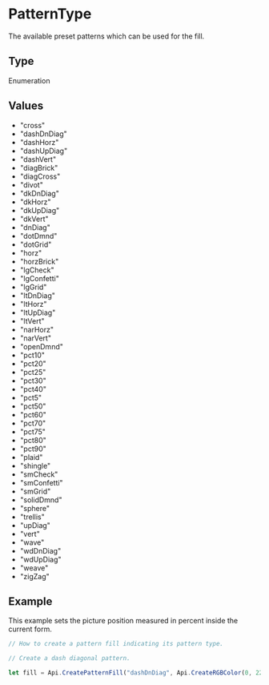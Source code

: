 # PatternType

The available preset patterns which can be used for the fill.

## Type

Enumeration

## Values

- "cross"
- "dashDnDiag"
- "dashHorz"
- "dashUpDiag"
- "dashVert"
- "diagBrick"
- "diagCross"
- "divot"
- "dkDnDiag"
- "dkHorz"
- "dkUpDiag"
- "dkVert"
- "dnDiag"
- "dotDmnd"
- "dotGrid"
- "horz"
- "horzBrick"
- "lgCheck"
- "lgConfetti"
- "lgGrid"
- "ltDnDiag"
- "ltHorz"
- "ltUpDiag"
- "ltVert"
- "narHorz"
- "narVert"
- "openDmnd"
- "pct10"
- "pct20"
- "pct25"
- "pct30"
- "pct40"
- "pct5"
- "pct50"
- "pct60"
- "pct70"
- "pct75"
- "pct80"
- "pct90"
- "plaid"
- "shingle"
- "smCheck"
- "smConfetti"
- "smGrid"
- "solidDmnd"
- "sphere"
- "trellis"
- "upDiag"
- "vert"
- "wave"
- "wdDnDiag"
- "wdUpDiag"
- "weave"
- "zigZag"


## Example

This example sets the picture position measured in percent inside the current form.

```javascript editor-pptx
// How to create a pattern fill indicating its pattern type.

// Create a dash diagonal pattern.

let fill = Api.CreatePatternFill("dashDnDiag", Api.CreateRGBColor(0, 225, 0), Api.CreateRGBColor(255, 0, 0));
```
